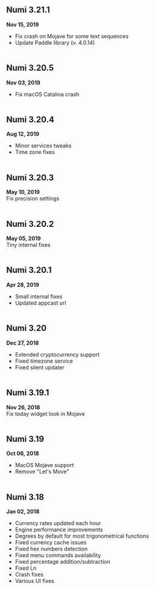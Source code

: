 ## Numi 3.21.1 
**Nov 15, 2019**
<br>
- Fix crash on Mojave for some text sequences
- Update Paddle library (v. 4.0.14)
<br><br>

## Numi 3.20.5 
**Nov 03, 2019**
<br>
- Fix macOS Catalina crash
<br><br>

## Numi 3.20.4 
**Aug 12, 2019**
<br>
- Minor services tweaks
- Time zone fixes
<br><br>

## Numi 3.20.3 
**May 10, 2019**
<br>
Fix precision settings
<br><br>

## Numi 3.20.2 
**May 05, 2019**
<br>
Tiny internal fixes
<br><br>

## Numi 3.20.1 
**Apr 28, 2019**
<br>
* Small internal fixes
* Updated appcast url
<br><br>

## Numi  3.20
**Dec 27, 2018**
<br>
- Extended cryptocurrency support
- Fixed timezone service
- Fixed silent updater
<br><br>

## Numi 3.19.1
**Nov 26, 2018**
<br>
Fix today widget look in Mojave
<br><br>

## Numi 3.19
**Oct 06, 2018**
<br>
- MacOS Mojave support
- Remove "Let's Move"
<br><br>

## Numi 3.18
**Jan 02, 2018**
<br>
- Currency rates updated each hour
- Engine performance improvements
- Degrees by default for most trigonometrical functions
- Fixed currency cache issues
- Fixed hex numbers detection
- Fixed menu commands availability
- Fixed percentage addition/subtraction
- Fixed Ln
- Crash fixes
- Various UI fixes
<br><br>

